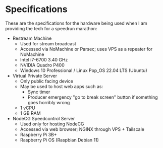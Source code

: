 # Specifications
These are the specifications for the hardware being used when I am providing the tech for a speedrun marathon:

- Restream Machine
    - Used for stream broadcast
    - Accessed via NoMachine or Parsec; uses VPS as a repeater for NoMachine
    - Intel i7-6700 3.40 GHz
    - NVIDIA Quadro P400
    - Windows 10 Professional / Linux Pop_OS 22.04 LTS (Ubuntu)
- Virtual Private Server
    - Only public facing device
    - May be used to host web apps such as:
        - Sync timer
        - Producer emergency "go to break screen" button if something goes horribly wrong
    - 1 vCPU
    - 1 GB RAM
- NodeCG Speedcontrol Server
    - Used only for hosting NodeCG
    - Accessed via web browser; NGINX through VPS + Tailscale
    - Raspberry Pi 3B+
    - Raspberry Pi OS (Raspbian Debian 11)
